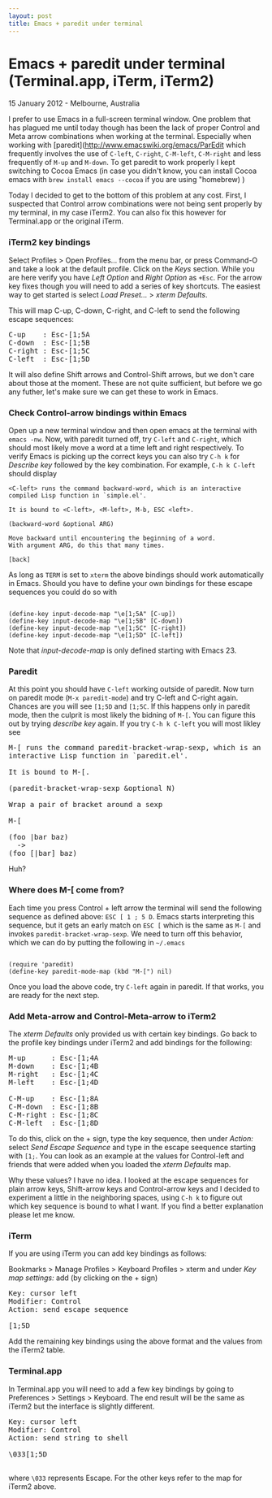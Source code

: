 ```yaml
---
layout: post
title: Emacs + paredit under terminal
---
```


# Emacs + paredit under terminal (Terminal.app, iTerm, iTerm2)

<p class="meta">15 January 2012 - Melbourne, Australia</p>

I prefer to use Emacs in a full-screen terminal window. One problem that has plagued me until today though has been the lack of proper Control and Meta arrow combinations when working at the terminal. Especially when working with [paredit](http://www.emacswiki.org/emacs/ParEdit which frequently involves the use of `C-left`, `C-right`, `C-M-left`, `C-M-right` and less frequently of `M-up` and `M-down`. To get paredit to work properly I kept switching to Cocoa Emacs (in case you didn't know, you can install Cocoa emacs with `brew install emacs --cocoa` if you are using "homebrew) )

Today I decided to get to the bottom of this problem at any cost. First, I suspected that Control arrow combinations were not being sent properly by my terminal, in my case iTerm2. You can also fix this however for Terminal.app or the original iTerm.

### iTerm2 key bindings

Select Profiles > Open Profiles... from the menu bar, or press Command-O and take a look at the default profile. Click on the *Keys* section. While you are here verify you have _Left Option_ and _Right Option_ as `+Esc`. For the arrow key fixes though you will need to add a series of key shortcuts. The easiest way to get started is select _Load Preset..._ > _xterm Defaults_.

This will map C-up, C-down, C-right, and C-left to send the following escape sequences:

<pre>
C-up    : Esc-[1;5A
C-down  : Esc-[1;5B
C-right : Esc-[1;5C
C-left  : Esc-[1;5D
</pre>

It will also define Shift arrows and Control-Shift arrows, but we don't care about those at the moment. These are not quite sufficient, but before we go any futher, let's make sure we can get these to work in Emacs.

### Check Control-arrow bindings within Emacs

Open up a new terminal window and then open emacs at the terminal with `emacs -nw`. Now, with paredit turned off, try `C-left` and `C-right`, which should most likely move a word at a time left and right respectively. To verify Emacs is picking up the correct keys you can also try `C-h k` for _Describe key_ followed by the key combination. For example, `C-h k C-left` should display

```
<C-left> runs the command backward-word, which is an interactive
compiled Lisp function in `simple.el'.

It is bound to <C-left>, <M-left>, M-b, ESC <left>.

(backward-word &optional ARG)

Move backward until encountering the beginning of a word.
With argument ARG, do this that many times.

[back]
```

As long as `TERM` is set to `xterm` the above bindings should work automatically in Emacs. Should you have to define your own bindings for these escape sequences you could do so with

<pre><code>
(define-key input-decode-map "\e[1;5A" [C-up])
(define-key input-decode-map "\e[1;5B" [C-down])
(define-key input-decode-map "\e[1;5C" [C-right])
(define-key input-decode-map "\e[1;5D" [C-left])
</code></pre>

Note that _input-decode-map_ is only defined starting with Emacs 23.

### Paredit

At this point you should have `C-left` working outside of paredit. Now turn on paredit mode (`M-x paredit-mode`) and try C-left and C-right again. Chances are you will see `[1;5D` and `[1;5C`. If this happens only in paredit mode, then the culprit is most likely the bidning of `M-[`. You can figure this out by trying _describe key_ again. If you try `C-h k C-left` you will most likley see

<pre>
M-[ runs the command paredit-bracket-wrap-sexp, which is an
interactive Lisp function in `paredit.el'.

It is bound to M-[.

(paredit-bracket-wrap-sexp &optional N)

Wrap a pair of bracket around a sexp

M-[

(foo |bar baz)
  ->
(foo [|bar] baz)
</pre>

Huh?

### Where does M-[ come from?

Each time you press Control + left arrow the terminal will send the following sequence as defined above: `ESC [ 1 ; 5 D`. Emacs starts interpreting this sequence, but it gets an early match on `ESC [` which is the same as `M-[` and invokes `paredit-bracket-wrap-sexp`. We need to turn off this behavior, which we can do by putting the following in `~/.emacs`

<pre><code>
(require 'paredit)
(define-key paredit-mode-map (kbd "M-[") nil)
</code></pre>

Once you load the above code, try `C-left` again in paredit. If that works, you are ready for the next step.

### Add Meta-arrow and Control-Meta-arrow to iTerm2

The _xterm Defaults_ only provided us with certain key bindings. Go back to the profile key bindings under iTerm2 and add bindings for the following:

<pre>
M-up      : Esc-[1;4A
M-down    : Esc-[1;4B
M-right   : Esc-[1;4C
M-left    : Esc-[1;4D

C-M-up    : Esc-[1;8A
C-M-down  : Esc-[1;8B
C-M-right : Esc-[1;8C
C-M-left  : Esc-[1;8D
</pre>

To do this, click on the + sign, type the key sequence, then under _Action:_ select _Send Escape Sequence_ and type in the escape seequence starting with `[1;`. You can look as an example at the values for Control-left and friends that were added when you loaded the _xterm Defaults_ map.

Why these values? I have no idea. I looked at the escape sequences for plain arrow keys, Shift-arrow keys and Control-arrow keys and I decided to experiment a little in the neighboring spaces, using `C-h k` to figure out which key sequence is bound to what I want. If you find a better explanation please let me know.

### iTerm

If you are using iTerm you can add key bindings as follows:

Bookmarks > Manage Profiles > Keyboard Profiles > xterm and under _Key map settings:_ add (by clicking on the + sign)

<pre>
Key: cursor left
Modifier: Control
Action: send escape sequence

[1;5D
</pre>

Add the remaining key bindings using the above format and the values from the iTerm2 table.

### Terminal.app

In Terminal.app you will need to add a few key bindings by going to Preferences > Settings > Keyboard. The end result will be the same as iTerm2 but the interface is slightly different.

<pre>
Key: cursor left
Modifier: Control
Action: send string to shell

\033[1;5D

</pre>

where `\033` represents Escape. For the other keys refer to the map for iTerm2 above.
